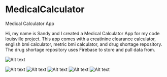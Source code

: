 # MedicalCalculator
Medical Calculator App 

Hi, my name is Sandy and I created a Medical Calculator App for my code louisville project. This app comes with a creatinine clearance calculator, english bmi calculator, metric bmi calculator, and drug shortage repository. The drug shortage repository uses Firebase to store and pull data from. 

![Alt text](https://dl.dropboxusercontent.com/u/94614686/screens/icon.png "Menu Screen")


![Alt text](https://dl.dropboxusercontent.com/u/94614686/screens/screen1.png "Menu Screen") ![Alt text](https://dl.dropboxusercontent.com/u/94614686/screens/screen2.png "Menu Screen") ![Alt text](https://dl.dropboxusercontent.com/u/94614686/screens/screen3.png "Menu Screen") ![Alt text](https://dl.dropboxusercontent.com/u/94614686/screens/screen4.png "Menu Screen") ![Alt text](https://dl.dropboxusercontent.com/u/94614686/screens/screen5.png "Menu Screen")
